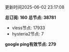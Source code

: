 更新时间2025-06-02 23:17:08

**总订阅: 160**
**总节点: 38781**
- vless节点: 17933
- hysteria2节点: 7

**google ping有效节点: 279**
